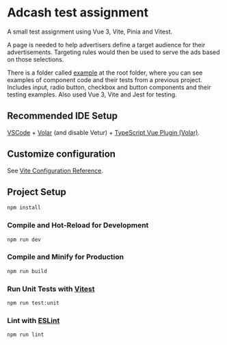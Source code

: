 # Adcash test assignment

A small test assignment using Vue 3, Vite, Pinia and Vitest.

A page is needed to help advertisers define a target audience for their advertisements.
Targeting rules would then be used to serve the ads based on those selections.

There is a folder called [example](https://github.com/abdigali1/adcash-test/tree/main/example) at the root folder, where you can see examples of component code and their tests from a previous project. Includes input, radio button, checkbox and button components and their testing examples. Also used Vue 3, Vite and Jest for testing. 

## Recommended IDE Setup

[VSCode](https://code.visualstudio.com/) + [Volar](https://marketplace.visualstudio.com/items?itemName=Vue.volar) (and disable Vetur) + [TypeScript Vue Plugin (Volar)](https://marketplace.visualstudio.com/items?itemName=Vue.vscode-typescript-vue-plugin).

## Customize configuration

See [Vite Configuration Reference](https://vitejs.dev/config/).

## Project Setup

```sh
npm install
```

### Compile and Hot-Reload for Development

```sh
npm run dev
```

### Compile and Minify for Production

```sh
npm run build
```

### Run Unit Tests with [Vitest](https://vitest.dev/)

```sh
npm run test:unit
```

### Lint with [ESLint](https://eslint.org/)

```sh
npm run lint
```
